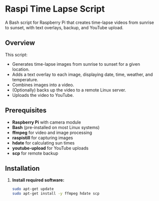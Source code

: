 # Raspi Time Lapse Script

A Bash script for Raspberry Pi that creates time-lapse videos from sunrise to sunset, with text overlays, backup, and YouTube upload.

## Overview

This script:

- Generates time-lapse images from sunrise to sunset for a given location.
- Adds a text overlay to each image, displaying date, time, weather, and temperature.
- Combines images into a video.
- (Optionally) backs up the video to a remote Linux server.
- Uploads the video to YouTube.

## Prerequisites

- **Raspberry Pi** with camera module
- **Bash** (pre-installed on most Linux systems)
- **ffmpeg** for video and image processing
- **raspistill** for capturing images
- **hdate** for calculating sun times
- **youtube-upload** for YouTube uploads
- **scp** for remote backup

## Installation

1. **Install required software:**
   ```bash
   sudo apt-get update
   sudo apt-get install -y ffmpeg hdate scp